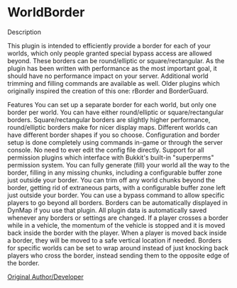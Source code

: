 WorldBorder
===========

Description

This plugin is intended to efficiently provide a border for each of your worlds, which only people granted special bypass access are allowed beyond. These borders can be round/elliptic or square/rectangular. As the plugin has been written with performance as the most important goal, it should have no performance impact on your server. Additional world trimming and filling commands are available as well.
Older plugins which originally inspired the creation of this one: rBorder and BorderGuard.


Features
You can set up a separate border for each world, but only one border per world.
You can have either round/elliptic or square/rectangular borders. Square/rectangular borders are slightly higher performance, round/elliptic borders make for nicer display maps. Different worlds can have different border shapes if you so choose.
Configuration and border setup is done completely using commands in-game or through the server console. No need to ever edit the config file directly.
Support for all permission plugins which interface with Bukkit's built-in "superperms" permission system.
You can fully generate (fill) your world all the way to the border, filling in any missing chunks, including a configurable buffer zone just outside your border.
You can trim off any world chunks beyond the border, getting rid of extraneous parts, with a configurable buffer zone left just outside your border.
You can use a bypass command to allow specific players to go beyond all borders.
Borders can be automatically displayed in DynMap if you use that plugin.
All plugin data is automatically saved whenever any borders or settings are changed.
If a player crosses a border while in a vehicle, the momentum of the vehicle is stopped and it is moved back inside the border with the player.
When a player is moved back inside a border, they will be moved to a safe vertical location if needed.
Borders for specific worlds can be set to wrap around instead of just knocking back players who cross the border, instead sending them to the opposite edge of the border.


<a href="https://www.spigotmc.org/resources/worldborder.60905/">Original Author/Developer</a>
